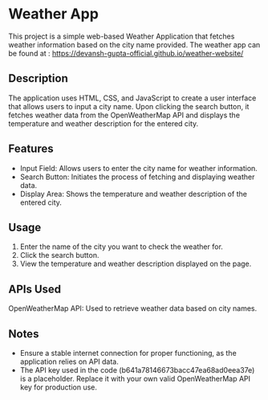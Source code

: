 # Weather App

This project is a simple web-based Weather Application that fetches weather information based on the city name provided.
The weather app can be found at : https://devansh-gupta-official.github.io/weather-website/

## **Description**
The application uses HTML, CSS, and JavaScript to create a user interface that allows users to input a city name. Upon clicking the search button, it fetches weather data from the OpenWeatherMap API and displays the temperature and weather description for the entered city.

## **Features**
- Input Field: Allows users to enter the city name for weather information.
- Search Button: Initiates the process of fetching and displaying weather data.
- Display Area: Shows the temperature and weather description of the entered city.

## **Usage**
1. Enter the name of the city you want to check the weather for.
2. Click the search button.
3. View the temperature and weather description displayed on the page.

## **APIs Used**
OpenWeatherMap API: Used to retrieve weather data based on city names.

## **Notes**
- Ensure a stable internet connection for proper functioning, as the application relies on API data.
- The API key used in the code (b641a78146673bacc47ea68ad0eea37e) is a placeholder. Replace it with your own valid OpenWeatherMap API key for production use.
